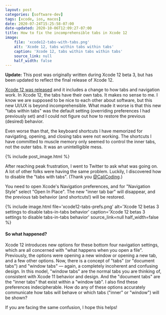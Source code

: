 ```yaml
---
layout: post
categories: [software-dev]
tags: [xcode, ios, macos]
date: 2020-07-24T15:25:58-07:00
date-updated: 2020-10-06T12:09:27-07:00
title: How to fix the incomprehensible tabs in Xcode 12
image:
    file: 'xcode12-tabs-with-tabs.png'
    alt: 'Xcode 12, tabs within tabs within tabs'
    caption: 'Xcode 12, tabs within tabs within tabs'
    source_link: null
    half_width: false
---
```


**Update:** This post was originally written during Xcode 12 beta 3, but has been updated to reflect the final release of Xcode 12.

[Xcode 12 was released](https://developer.apple.com/documentation/xcode-release-notes/xcode-12-release-notes) and it includes a change to how tabs and navigation work. In Xcode 12, the tabs have their own tabs. It makes no sense to me. I know we are supposed to be nice to each other about software, but this new UI/UX is beyond incomprehensible. What made it worse is that this new "tabs within tabs" was the default setting (overriding preferences I had previously set) and I could not figure out how to restore the previous (desired) behavior.

<!--excerpt-->

Even worse than that, the keyboard shortcuts I have memorized for navigating, opening, and closing tabs were not working. The shortcuts I have committed to muscle memory only seemed to control the inner tabs, not the outer tabs. It was an unintelligible mess.

{% include post_image.html %}

After reaching peak frustration, I went to Twitter to ask what was going on. A lot of other folks were having the same problem. Luckily, I discovered how to disable the "tabs with tabs". (Thank you [@CaliCoding](https://twitter.com/calicoding/status/1286500177558175745).)

You need to open Xcode's Navigation preferences, and for "Navigation Style" select "Open In Place". The new "inner tab bar" will disappear, and the previous tab behavior (and shortcuts!) will be restored.

{% include image.html
    file='xcode12-tabs-prefs.png'
    alt='Xcode 12 betas 3 settings to disable tabs-in-tabs behavior'
    caption='Xcode 12 betas 3 settings to disable tabs-in-tabs behavior'
    source_link=null
    half_width=false
%}

#### So what happened?

Xcode 12 introduces new options for these bottom four navigation settings, which are all concerned with "what happens when you open a file". Previously, the options were opening a new window or opening a new tab, and a few other options. Now, there is a concept of "tabs" (or "document tabs") and "window tabs" &mdash; again, a completely incoherent and confusing design. In this model, "window tabs" are the normal tabs you are thinking of, consistent with Xcode 11 behavior and design. And the "document tabs" are the "inner tabs" that exist within a "window tab". I also find these preferences indecipherable. How do any of these options accurately communicate how tabs will behave or which tabs ("inner" or "window") will be shown?

If you are facing the same confusion, I hope this helps!
